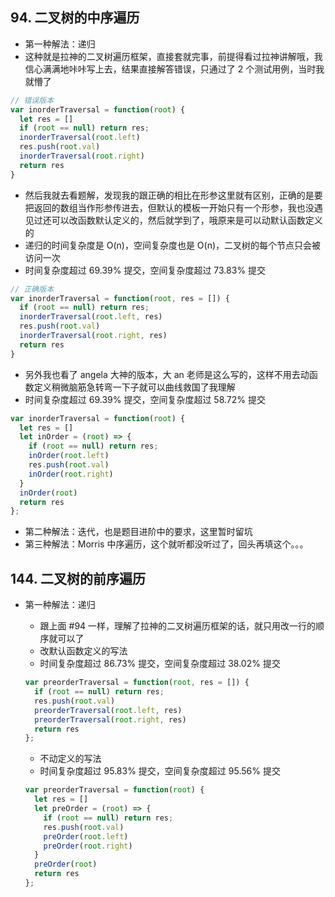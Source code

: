 ## 94. 二叉树的中序遍历

* 第一种解法：递归
* 这种就是拉神的二叉树遍历框架，直接套就完事，前提得看过拉神讲解哦，我信心满满地咔咔写上去，结果直接解答错误，只通过了 2 个测试用例，当时我就懵了

```js
// 错误版本
var inorderTraversal = function(root) {
  let res = []
  if (root == null) return res;
  inorderTraversal(root.left)
  res.push(root.val)
  inorderTraversal(root.right)
  return res
}
```

* 然后我就去看题解，发现我的跟正确的相比在形参这里就有区别，正确的是要把返回的数组当作形参传进去，但默认的模板一开始只有一个形参，我也没遇见过还可以改函数默认定义的，然后就学到了，哦原来是可以动默认函数定义的
* 递归的时间复杂度是 O(n)，空间复杂度也是 O(n)，二叉树的每个节点只会被访问一次
* 时间复杂度超过 69.39% 提交，空间复杂度超过 73.83% 提交

```js
// 正确版本
var inorderTraversal = function(root, res = []) {
  if (root == null) return res;
  inorderTraversal(root.left, res)
  res.push(root.val)
  inorderTraversal(root.right, res)
  return res
}
```

* 另外我也看了 angela 大神的版本，大 an 老师是这么写的，这样不用去动函数定义稍微脑筋急转弯一下子就可以曲线救国了我理解
* 时间复杂度超过 69.39% 提交，空间复杂度超过 58.72% 提交

```js
var inorderTraversal = function(root) {
  let res = []
  let inOrder = (root) => {
    if (root == null) return res;
    inOrder(root.left)
    res.push(root.val)
    inOrder(root.right)  
  }
  inOrder(root)
  return res
};
```

* 第二种解法：迭代，也是题目进阶中的要求，这里暂时留坑
* 第三种解法：Morris 中序遍历，这个就听都没听过了，回头再填这个。。。

## 144. 二叉树的前序遍历

* 第一种解法：递归

  * 跟上面 #94 一样，理解了拉神的二叉树遍历框架的话，就只用改一行的顺序就可以了
  * 改默认函数定义的写法
  * 时间复杂度超过 86.73% 提交，空间复杂度超过 38.02% 提交

  ```js
  var preorderTraversal = function(root, res = []) {
    if (root == null) return res;
    res.push(root.val)
    preorderTraversal(root.left, res)
    preorderTraversal(root.right, res)
    return res
  };
  ```

  * 不动定义的写法
  * 时间复杂度超过 95.83% 提交，空间复杂度超过 95.56% 提交

  ```js
  var preorderTraversal = function(root) {
    let res = []
    let preOrder = (root) => {
      if (root == null) return res;
      res.push(root.val)
      preOrder(root.left)
      preOrder(root.right)  
    }
    preOrder(root)
    return res
  };
  ```
